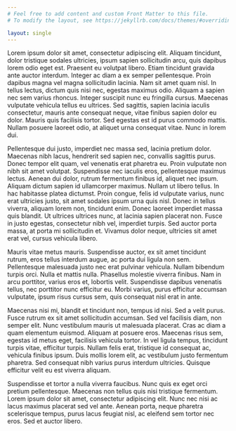 ```yaml
---
# Feel free to add content and custom Front Matter to this file.
# To modify the layout, see https://jekyllrb.com/docs/themes/#overriding-theme-defaults

layout: single
---
```


Lorem ipsum dolor sit amet, consectetur adipiscing elit. Aliquam tincidunt, dolor tristique sodales ultricies, ipsum sapien sollicitudin arcu, quis dapibus lorem odio eget est. Praesent eu volutpat libero. Etiam tincidunt gravida ante auctor interdum. Integer ac diam a ex semper pellentesque. Proin dapibus magna vel magna sollicitudin lacinia. Nam sit amet quam nisl. In tellus lectus, dictum quis nisi nec, egestas maximus odio. Aliquam a sapien nec sem varius rhoncus. Integer suscipit nunc eu fringilla cursus. Maecenas vulputate vehicula tellus eu ultrices. Sed sagittis, sapien lacinia iaculis consectetur, mauris ante consequat neque, vitae finibus sapien dolor eu dolor. Mauris quis facilisis tortor. Sed egestas est id purus commodo mattis. Nullam posuere laoreet odio, at aliquet urna consequat vitae. Nunc in lorem dui.

Pellentesque dui justo, imperdiet nec massa sed, lacinia pretium dolor. Maecenas nibh lacus, hendrerit sed sapien nec, convallis sagittis purus. Donec tempor elit quam, vel venenatis erat pharetra eu. Proin vulputate non nibh sit amet volutpat. Suspendisse nec iaculis eros, pellentesque maximus lectus. Aenean dui dolor, rutrum fermentum finibus id, aliquet nec ipsum. Aliquam dictum sapien id ullamcorper maximus. Nullam ut libero tellus. In hac habitasse platea dictumst. Proin congue, felis id vulputate varius, nunc erat ultricies justo, sit amet sodales ipsum urna quis nisl. Donec in tellus viverra, aliquam lorem non, tincidunt enim. Donec laoreet imperdiet massa quis blandit. Ut ultrices ultrices nunc, at lacinia sapien placerat non. Fusce in justo egestas, consectetur nibh vel, imperdiet turpis. Sed auctor porta massa, at porta mi sollicitudin et. Vivamus dolor neque, ultricies sit amet erat vel, cursus vehicula libero.

Mauris vitae metus mauris. Suspendisse auctor, ex sit amet tincidunt rutrum, eros tellus interdum augue, ac porta dui ligula non sem. Pellentesque malesuada justo nec erat pulvinar vehicula. Nullam bibendum turpis orci. Nulla et mattis nulla. Phasellus molestie viverra finibus. Nam in arcu porttitor, varius eros et, lobortis velit. Suspendisse dapibus venenatis tellus, nec porttitor nunc efficitur eu. Morbi varius, purus efficitur accumsan vulputate, ipsum risus cursus sem, quis consequat nisl erat in ante.

Maecenas nisi mi, blandit et tincidunt non, tempus id nisi. Sed a velit purus. Fusce rutrum ex sit amet sollicitudin accumsan. Sed vel facilisis diam, non semper elit. Nunc vestibulum mauris ut malesuada placerat. Cras ac diam a quam elementum euismod. Aliquam at posuere eros. Maecenas risus sem, egestas id metus eget, facilisis vehicula tortor. In vel ligula tempus, tincidunt turpis vitae, efficitur turpis. Nullam felis erat, tristique id consequat ac, vehicula finibus ipsum. Duis mollis lorem elit, ac vestibulum justo fermentum pharetra. Sed consequat nibh varius purus interdum ultricies. Quisque efficitur velit eu est viverra aliquam.

Suspendisse et tortor a nulla viverra faucibus. Nunc quis ex eget orci pretium pellentesque. Maecenas non tellus quis nisi tristique fermentum. Lorem ipsum dolor sit amet, consectetur adipiscing elit. Nunc nec nisi ac lacus maximus placerat sed vel ante. Aenean porta, neque pharetra scelerisque tempus, purus lacus feugiat nisl, ac eleifend sem tortor nec eros. Sed et auctor libero.


